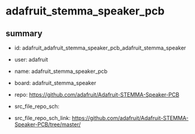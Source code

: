 # adafruit_stemma_speaker_pcb
 
## summary 
* id: adafruit_adafruit_stemma_speaker_pcb_adafruit_stemma_speaker
* user: adafruit
* name: adafruit_stemma_speaker_pcb
* board: adafruit_stemma_speaker
* repo: https://github.com/adafruit/Adafruit-STEMMA-Speaker-PCB



* src_file_repo_sch: 
* src_file_repo_sch_link: https://github.com/adafruit/Adafruit-STEMMA-Speaker-PCB/tree/master/




